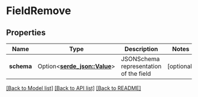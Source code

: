 # FieldRemove

## Properties

Name | Type | Description | Notes
------------ | ------------- | ------------- | -------------
**schema** | Option<[**serde_json::Value**](.md)> | JSONSchema representation of the field | [optional]

[[Back to Model list]](../README.md#documentation-for-models) [[Back to API list]](../README.md#documentation-for-api-endpoints) [[Back to README]](../README.md)


